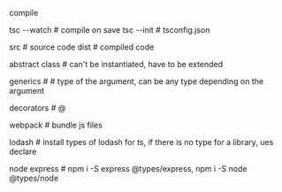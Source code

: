 compile

tsc --watch # compile on save
tsc --init # tsconfig.json

src # source code
dist # compiled code

abstract class # can't be instantiated, have to be extended

generics # <T> # type of the argument, can be any type depending on the argument

decorators # @

webpack # bundle js files

lodash # install types of lodash for ts, if there is no type for a library, ues declare

node express # npm i -S express @types/express, npm i -S node @types/node